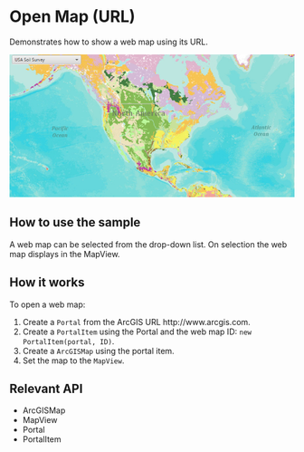 <h1>Open Map (URL)</h1>

<p>Demonstrates how to show a web map using its URL.</p>

<p><img src="OpenMapURL.png"/></p>

<h2>How to use the sample</h2>

<p>A web map can be selected from the drop-down list. On selection the web map displays in the MapView.</p>

<h2>How it works</h2>

<p>To open a web map:</p>

<ol>
    <li>Create a <code>Portal</code> from the ArcGIS URL http://www.arcgis.com.</li>
    <li>Create a <code>PortalItem</code> using the Portal and the web map ID: <code>new PortalItem(portal, ID)</code>.</li>
    <li>Create a <code>ArcGISMap</code> using the portal item.</li>
    <li>Set the map to the <code>MapView</code>.</li>
</ol>

<h2>Relevant API</h2>

<ul>
    <li>ArcGISMap</li>
    <li>MapView</li>
    <li>Portal</li>
    <li>PortalItem</li>
</ul>


